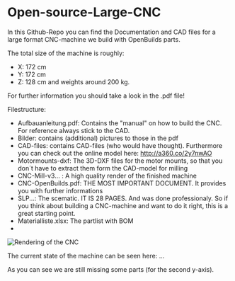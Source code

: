 # Open-source-Large-CNC
In this Github-Repo you can find the Documentation and CAD files for a large format CNC-machine we build with OpenBuilds parts.

The total size of the machine is roughly:
-	X: 172 cm
-	Y: 172 cm
-	Z: 128 cm
and weights around 200 kg.

For further information you should take a look in the .pdf file! 

Filestructure:

- Aufbauanleitung.pdf: Contains the "manual" on how to build the CNC. For reference always stick to the CAD.
- Bilder: contains (additional) pictures to those in the pdf
- CAD-files: contains CAD-files (who would have thought). Furthermore you can check out the online model here: http://a360.co/2y7nwAO 
- Motormounts-dxf: The 3D-DXF files for the motor mounts, so that you don´t have to extract them form the CAD-model for milling
- CNC-Mill-v3... : A high quality render of the finished machine
- CNC-OpenBuilds.pdf: THE MOST IMPORTANT DOCUMENT. It provides you with further informations
- SLP...: The scematic. IT IS 28 PAGES. And was done professionaly. So if you think about building a CNC-machine and want to do it right, this is a great starting point.
- Materialliste.xlsx: The partlist with BOM
- 



![Rendering of the CNC](https://raw.githubusercontent.com/Sebastian-Schuetz/Open-source-Large-CNC/master/CNC-Mill-v3_2019-Mar-18_07-30-56PM-000_CustomizedView6740137762_png_alpha.png?token=AugobLafXsgdbW5R6IiXrhIDvUx-e74Tks5cmkPdwA%3D%3D)

The current state of the machine can be seen here:
...

As you can see we are still missing some parts (for the second y-axis).
